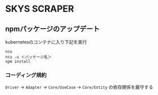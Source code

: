 # SKYS SCRAPER

## npmパッケージのアップデート

kubernetesのコンテナに入り下記を実行

```
ncu
ncu -u ＜パッケージ名＞
npm install
```

### コーディング規約

`Driver` → `Adapter` → `Core/UseCase` → `Core/Entity` の依存関係を厳守する